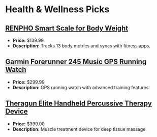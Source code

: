 # Health & Wellness Picks

## [RENPHO Smart Scale for Body Weight](https://www.amazon.com/dp/B07Y2XQ4Z4?tag=mychanneld-20)
- **Price:** $139.99
- **Description:** Tracks 13 body metrics and syncs with fitness apps.

## [Garmin Forerunner 245 Music GPS Running Watch](https://www.amazon.com/dp/B07Q29X3YK?tag=mychanneld-20)
- **Price:** $299.99
- **Description:** GPS running watch with advanced training features.

## [Theragun Elite Handheld Percussive Therapy Device](https://www.amazon.com/dp/B07N8YGR7R?tag=mychanneld-20)
- **Price:** $399.00
- **Description:** Muscle treatment device for deep tissue massage.


